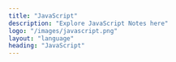 ```yaml
---
title: "JavaScript"
description: "Explore JavaScript Notes here"
logo: "/images/javascript.png"
layout: "language"
heading: "JavaScript"
---
```

